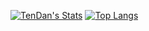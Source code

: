 [![TenDan's Stats](https://github-readme-stats.vercel.app/api?username=tendan&count_private=true&show_icons=true&theme=merko)](https://github.com/TenDan?tab=repositories)
[![Top Langs](https://github-readme-stats.vercel.app/api/top-langs/?username=tendan&langs_count=8&layout=compact&count_private=true&theme=merko)](https://github.com/TenDan?tab=repositories)
